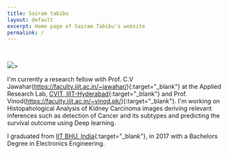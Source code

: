 ```yaml
---
title: Sairam tabibu
layout: default
excerpt: Home page of Sairam Tabibu's website
permalink: /
---
```



<br/>

<img class="profile-picture" src="{{site.url}}{{site.baseurl}}/images/profile-picture/screenshot.png">>

I'm currently a research fellow with Prof. C.V Jawahar(https://faculty.iiit.ac.in/~jawahar/){:target="_blank"} at the Applied Research Lab, [CVIT, IIIT-Hyderabad](https://cvit.iiit.ac.in){:target="_blank"} and Prof. Vinod(https://faculty.iiit.ac.in/~vinod.pk/){:target="_blank"}. I'm working on Histopahological Analysis of Kidney Carcinoma images deriving relevant inferences such as detection of Cancer and its subtypes and predicting the survival outcome using Deep learning.

I graduated from [IIT BHU, India](http://www.iitbhu.ac.in/){:target="_blank"}, in 2017 with a Bachelors Degree in Electronics Engineering.


<br/>